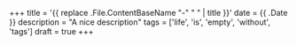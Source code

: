 +++
title = '{{ replace .File.ContentBaseName "-" " " | title }}'
date = {{ .Date }}
description = "A nice description"
tags = ['life', 'is', 'empty', 'without', 'tags']
draft = true
+++
